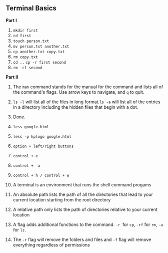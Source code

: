 ## Terminal Basics 
**Part I**

1. `mkdir first` 
2. `cd first` 
3. `touch person.txt`
4. `mv person.txt another.txt`
5. `cp another.txt copy.txt`
6. `rm copy.txt`
7. `cd ..` 
	`cp -r first second`
8. `rm -rf second`

**Part II** 

1. The `man` command stands for the manual for the command and lists all of the command's flags. Use arrow keys to navigate, and `q` to quit. 

2. `ls -l` will list all of the files in long format.`ls -a` will list all of the entries in a directory including the hidden files that begin with a dot. 

3. Done.

4. `less google.html`

5. `less -p hplogo google.html`

6. `option + left/right buttons`

7. `control + e` 

8. `control +  a` 

9. `control + h / control + w` 

10. A terminal is an environment that runs the shell command progams

11. An absolute path lists the path of all the directories that lead to your current location starting from the root directory

12. A relative path only lists the path of directories relative to your current location 

13. A flag adds additional functions to the command. `-r `for `cp`, `-rf` for `rm`, `-a` for `ls`.

14. The `-r` flag will remove the folders and files and `-f` flag will remove everything regardless of permissions 




	